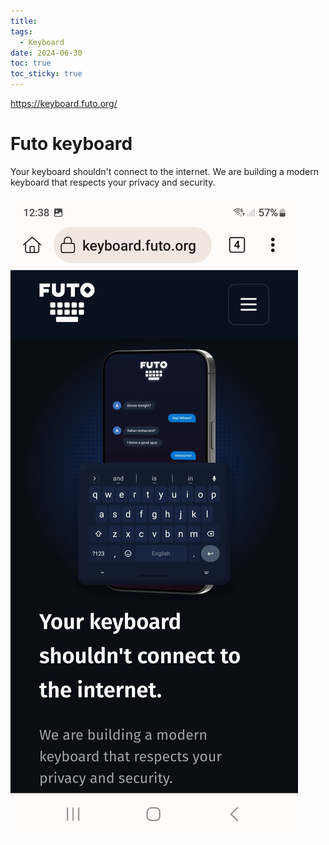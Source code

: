 ```yaml
---
title: 
tags:
  - Keyboard
date: 2024-06-30
toc: true
toc_sticky: true
---
```

https://keyboard.futo.org/


# Futo keyboard 

Your keyboard shouldn't connect to the internet.
We are building a modern keyboard that respects your privacy and security.


![](_asset/Screenshot_20240630_123835_Kiwi%20Browser.jpg)